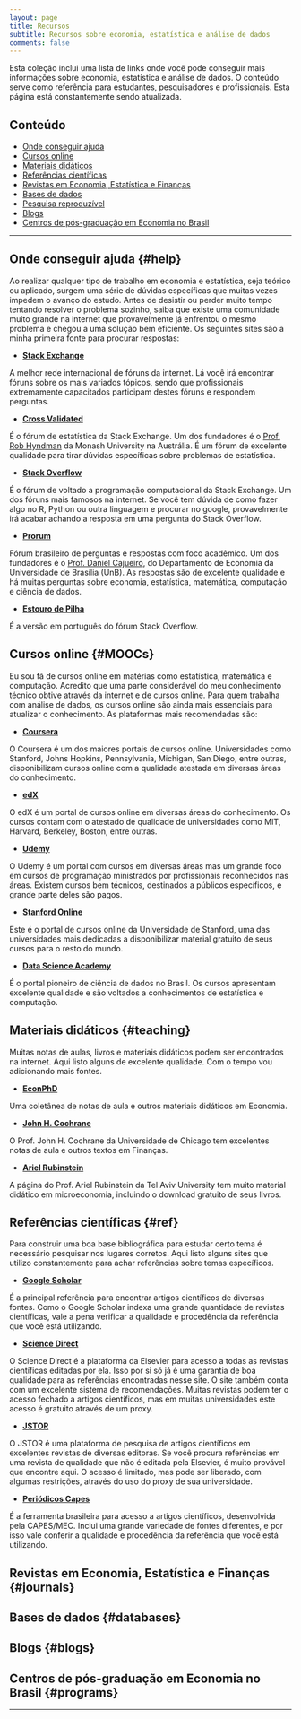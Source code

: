 ```yaml
---
layout: page
title: Recursos
subtitle: Recursos sobre economia, estatística e análise de dados
comments: false
---
```


Esta coleção inclui uma lista de links onde você pode conseguir mais informações sobre economia, estatística e análise de dados. O conteúdo serve como referência para estudantes, pesquisadores e profissionais. Esta página está constantemente sendo atualizada. 

## Conteúdo

- [Onde conseguir ajuda](#help)
- [Cursos online](#MOOCs)
- [Materiais didáticos](#teaching)
- [Referências científicas](#ref)
- [Revistas em Economia, Estatística e Finanças](#journals)
- [Bases de dados](#databases)
- [Pesquisa reproduzível](#reproducible)
- [Blogs](#blogs)
- [Centros de pós-graduação em Economia no Brasil](#programs)

--- 

## Onde conseguir ajuda {#help}

Ao realizar qualquer tipo de trabalho em economia e estatística, seja teórico ou aplicado, surgem uma série de dúvidas específicas que muitas vezes impedem o avanço do estudo. Antes de desistir ou perder muito tempo tentando resolver o problema sozinho, saiba que existe uma comunidade muito grande na internet que provavelmente já enfrentou o mesmo problema e chegou a uma solução bem eficiente. Os seguintes sites são a minha primeira fonte para procurar respostas:

- **[Stack Exchange](http://stackexchange.com/)**

A melhor rede internacional de fóruns da internet. Lá você irá encontrar fóruns sobre os mais variados tópicos, sendo que profissionais extremamente capacitados participam destes fóruns e respondem perguntas.

- **[Cross Validated](http://stats.stackexchange.com/)**

É o fórum de estatística da Stack Exchange. Um dos fundadores é o [Prof. Rob Hyndman](http://robjhyndman.com/) da Monash University na Austrália. É um fórum de excelente qualidade para tirar dúvidas específicas sobre problemas de estatística.

- **[Stack Overflow](http://stackoverflow.com/)**

É o fórum de voltado a programação computacional da Stack Exchange. Um dos fóruns mais famosos na internet. Se você tem dúvida de como fazer algo no R, Python ou outra linguagem e procurar no google, provavelmente irá acabar achando a resposta em uma pergunta do Stack Overflow.

- **[Prorum](http://prorum.com/)**

Fórum brasileiro de perguntas e respostas com foco acadêmico. Um dos fundadores é o [Prof. Daniel Cajueiro](http://www.danielcajueiro.unb.br/), do Departamento de Economia da Universidade de Brasília (UnB). As respostas são de excelente qualidade e há muitas perguntas sobre economia, estatística, matemática, computação e ciência de dados.

- **[Estouro de Pilha](http://pt.stackoverflow.com/)**

É a versão em português do fórum Stack Overflow.

## Cursos online {#MOOCs}

Eu sou fã de cursos online em matérias como estatística, matemática e computação. Acredito que uma parte considerável do meu conhecimento técnico obtive através da internet e de cursos online. Para quem trabalha com análise de dados, os cursos online são ainda mais essenciais para atualizar o conhecimento. As plataformas mais recomendadas são:


- **[Coursera](https://pt.coursera.org/)**

O Coursera é um dos maiores portais de cursos online. Universidades como Stanford, Johns Hopkins, Pennsylvania, Michigan, San Diego, entre outras, disponibilizam cursos online com a qualidade atestada em diversas áreas do conhecimento. 

- **[edX](https://www.edx.org/)**

O edX é um portal de cursos online em diversas áreas do conhecimento. Os cursos contam com o atestado de qualidade de universidades como MIT, Harvard, Berkeley, Boston, entre outras.

- **[Udemy](https://www.udemy.com/)**

O Udemy é um portal com cursos em diversas áreas mas um grande foco em cursos de programação ministrados por profissionais reconhecidos nas áreas. Existem cursos bem técnicos, destinados a públicos específicos, e grande parte deles são pagos.

- **[Stanford Online](http://online.stanford.edu/)**

Este é o portal de cursos online da Universidade de Stanford, uma das universidades mais dedicadas a disponibilizar material gratuito de seus cursos para o resto do mundo.

- **[Data Science Academy](http://www.datascienceacademy.com.br/)**

É o portal pioneiro de ciência de dados no Brasil. Os cursos apresentam excelente qualidade e são voltados a conhecimentos de estatística e computação.

## Materiais didáticos {#teaching}

Muitas notas de aulas, livros e materiais didáticos podem ser encontrados na internet. Aqui listo alguns de excelente qualidade. Com o tempo vou adicionando mais fontes.

- **[EconPhD](http://econphd.econwiki.com/notes.htm)**

Uma coletânea de notas de aula e outros materiais didáticos em Economia.

- **[John H. Cochrane](http://faculty.chicagobooth.edu/john.cochrane/teaching/index.htm)**

O Prof. John H. Cochrane da Universidade de Chicago tem excelentes notas de aula e outros textos em Finanças.

- **[Ariel Rubinstein](http://arielrubinstein.tau.ac.il/)**

A página do Prof. Ariel Rubinstein da Tel Aviv University tem muito material didático em microeconomia, incluindo o download gratuito de seus livros.

## Referências científicas {#ref}

Para construir uma boa base bibliográfica para estudar certo tema é necessário pesquisar nos lugares corretos. Aqui listo alguns sites que utilizo constantemente para achar referências sobre temas específicos.

- **[Google Scholar](https://scholar.google.com.br/)**

É a principal referência para encontrar artigos científicos de diversas fontes. Como o Google Scholar indexa uma grande quantidade de revistas científicas, vale a pena verificar a qualidade e procedência da referência que você está utilizando.

- **[Science Direct](https://scholar.google.com.br/)**

O Science Direct é a plataforma da Elsevier para acesso a todas as revistas científicas editadas por ela. Isso por si só já é uma garantia de boa qualidade para as referências encontradas nesse site. O site também conta com um excelente sistema de recomendações. Muitas revistas podem ter o acesso fechado a artigos científicos, mas em muitas universidades este acesso é gratuito através de um proxy.

- **[JSTOR](http://www.jstor.org/)**

O JSTOR é uma plataforma de pesquisa de artigos científicos em excelentes revistas de diversas editoras. Se você procura referências em uma revista de qualidade que não é editada pela Elsevier, é muito provável que encontre aqui. O acesso é limitado, mas pode ser liberado, com algumas restrições, através do uso do proxy de sua universidade.

- **[Periódicos Capes](http://www.periodicos.capes.gov.br/)**

É a ferramenta brasileira para acesso a artigos científicos, desenvolvida pela CAPES/MEC. Inclui uma grande variedade de fontes diferentes, e por isso vale conferir a qualidade e procedência da referência que você está utilizando.

## Revistas em Economia, Estatística e Finanças {#journals}

## Bases de dados {#databases}

## Blogs {#blogs}

## Centros de pós-graduação em Economia no Brasil {#programs}

---
